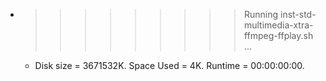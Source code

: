 * >>>>>>>>> Running inst-std-multimedia-xtra-ffmpeg-ffplay.sh ...
  * Disk size = 3671532K. Space Used = 4K. Runtime = 00:00:00:00.
